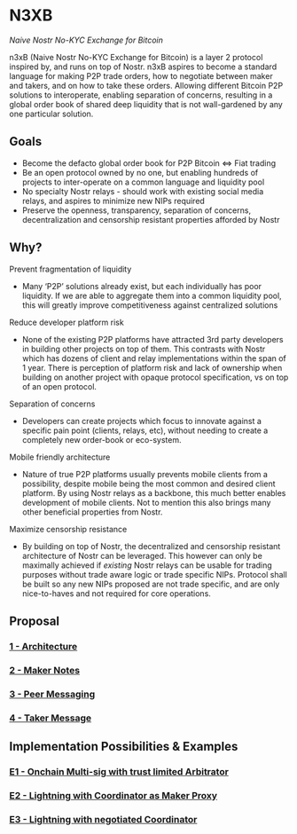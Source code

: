 # N3XB
*Naive Nostr No-KYC Exchange for Bitcoin*

n3xB (Naive Nostr No-KYC Exchange for Bitcoin) is a layer 2 protocol inspired by, and runs on top of Nostr. n3xB aspires to become a standard language for making P2P trade orders, how to negotiate between maker and takers, and on how to take these orders. Allowing different Bitcoin P2P solutions to interoperate, enabling separation of concerns, resulting in a global order book of shared deep liquidity that is not wall-gardened by any one particular solution.

## Goals
- Become the defacto global order book for P2P Bitcoin <=> Fiat trading
- Be an open protocol owned by no one, but enabling hundreds of projects to inter-operate on a common language and liquidity pool
- No specialty Nostr relays - should work with existing social media relays, and aspires to minimize new NIPs required
- Preserve the openness, transparency, separation of concerns, decentralization and censorship resistant properties afforded by Nostr

## Why?
Prevent fragmentation of liquidity
- Many ‘P2P’ solutions already exist, but each individually has poor liquidity. If we are able to aggregate them into a common liquidity pool, this will greatly improve competitiveness against centralized solutions

Reduce developer platform risk
- None of the existing P2P platforms have attracted 3rd party developers in building other projects on top of them. This contrasts with Nostr which has dozens of client and relay implementations within the span of 1 year. There is perception of platform risk and lack of ownership when building on another project with opaque protocol specification, vs on top of an open protocol.

Separation of concerns
- Developers can create projects which focus to innovate against a specific pain point (clients, relays, etc), without needing to create a completely new order-book or eco-system.

Mobile friendly architecture
- Nature of true P2P platforms usually prevents mobile clients from a possibility, despite mobile being the most common and desired client platform. By using Nostr relays as a backbone, this much better enables development of mobile clients. Not to mention this also brings many other beneficial properties from Nostr.

Maximize censorship resistance
- By building on top of Nostr, the decentralized and censorship resistant architecture of Nostr can be leveraged. This however can only be maximally achieved if *existing* Nostr relays can be usable for trading purposes without trade aware logic or trade specific NIPs. Protocol shall be built so any new NIPs proposed are not trade specific, and are only nice-to-haves and not required for core operations.


## Proposal

### [**1 - Architecture**](/specs/architecture/architecture.md)
### [**2 - Maker Notes**](/specs/maker-notes/maker-notes.md)
### [**3 - Peer Messaging**](/specs/peer-messaging/peer-messaging.md)
### [**4 - Taker Message**](/specs/taker-message/taker-message.md)

## Implementation Possibilities & Examples

### [**E1 - Onchain Multi-sig with trust limited Arbitrator**](../../examples/on-chain/on-chain.md)
### [**E2 - Lightning with Coordinator as Maker Proxy**](../../examples/lightning-proxy/lightning-proxy.md)
### [**E3 - Lightning with negotiated Coordinator**](../../examples/lightning-negotiated/lightning-negotiated.md)